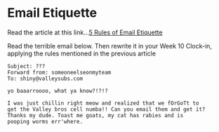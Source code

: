 # Email Etiquette #

Read the article at this link...[5 Rules of Email Etiquette](https://www.huffingtonpost.com/her-campus/5-rules-of-email-etiquett_b_4860133.html)

Read the terrible email below. Then rewrite it in your Week 10 Clock-in, applying the rules mentioned in the previous article

```
Subject: ???
Forward from: someoneelseonmyteam
To: shiny@valleysubs.com

yo baaarroooo, what ya know?!?!?

I was just chillin right meow and realized that we fOrGoTt to 
get the Valley bros cell numba!! Can you email them and get it? 
Thanks my dude. Toast me goats, my cat has rabies and is 
pooping worms err'where. 
```

